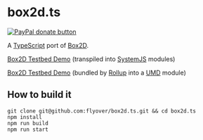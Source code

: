 # box2d.ts

[![PayPal donate button](https://www.paypalobjects.com/en_US/i/btn/btn_donate_SM.gif)](https://www.paypal.com/cgi-bin/webscr?cmd=_donations&business=H9KUEZTZHHTXQ&lc=US&item_name=box2d.ts&currency_code=USD&bn=PP-DonationsBF:btn_donate_SM.gif:NonHosted "Donate to this project using Paypal")

A [TypeScript](https://github.com/Microsoft/TypeScript) port of [Box2D](https://github.com/erincatto/Box2D).

[Box2D Testbed Demo](https://flyover.github.io/box2d.ts/Testbed) (transpiled into [SystemJS](https://github.com/systemjs/systemjs) modules)

[Box2D Testbed Demo](https://flyover.github.io/box2d.ts/Build/Testbed) (bundled by [Rollup](https://github.com/rollup/rollup) into a [UMD](https://github.com/umdjs/umd) module)

## How to build it

```
git clone git@github.com:flyover/box2d.ts.git && cd box2d.ts
npm install
npm run build
npm run start
```
